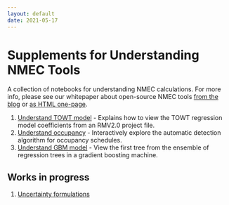 ```yaml
---
layout: default
date: 2021-05-17
---
```

# Supplements for Understanding NMEC Tools
A collection of notebooks for understanding NMEC calculations.
For more info, please see our whitepaper about open-source NMEC tools
[from the blog](https://www.lincusenergy.com/resources/publications/)
or [as HTML one-page](review_nmec_tools_whitepaper.html).

1. [Understand TOWT model](understand_model.html) - Explains how to view the TOWT regression model coefficients from an RMV2.0 project file.
2. [Understand occupancy](understand_occupancy.html) - Interactively explore the automatic detection algorithm for occupancy schedules.
3. [Understand GBM model](understand_gbm.html) - View the first tree from the ensemble of regression trees in a gradient boosting machine.

## Works in progress

1. [Uncertainty formulations](uncertainty_excerpts.html)
